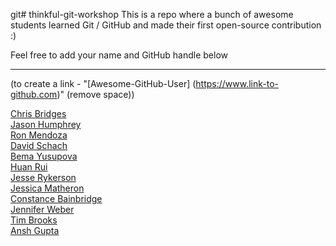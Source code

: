 
git# thinkful-git-workshop
This is a repo where a bunch of awesome students learned Git / GitHub and made their first open-source contribution :)

Feel free to add your name and GitHub handle below
___

(to create a link - "[Awesome-GitHub-User] (https://www.link-to-github.com)" (remove space))


[Chris Bridges](https://github.com/chrisbridges)<br/>
[Jason Humphrey](https://github.com/greenpioneer)<br/>
[Ron Mendoza](https://github.com/codingendeavor)<br/>
[David Schach](https://github.com/dschach)<br/>
[Bema Yusupova](https://github.com/ayusupova)<br/>
[Huan Rui](https://github.com/huanrui001)<br/>
[Jesse Rykerson](https://github.com/Jryke)<br>
[Jessica Matheron](https://github.com/JessicaMatheron)<br/>
[Constance Bainbridge](https://github.com/conbainbridge)<br/>
[Jennifer Weber](https://github.com/becomingajunior)<br/>
[Tim Brooks](https://github.com/timryanb)<br/>
[Ansh Gupta](https://github.com/anshgupta2000)<br/>
